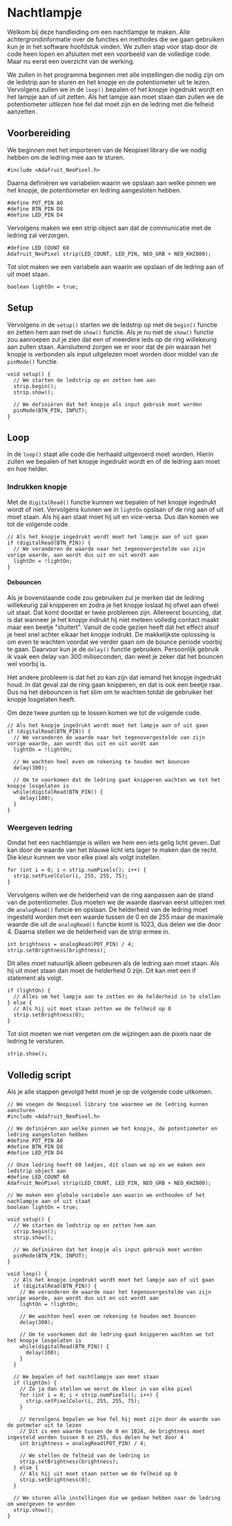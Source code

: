 # Nachtlampje
Welkom bij deze handleiding om een nachtlampje te maken. Alle achtergrondinformatie over de functies en methodes die we gaan gebruiken kun je in het software hoofdstuk vinden. We zullen stap voor stap door de code heen lopen en afsluiten met een voorbeeld van de volledige code. Maar nu eerst een overzicht van de werking.

We zullen in het programma beginnen met alle instellingen die nodig zijn om de ledstrip aan te sturen en het knopje en de potentiometer uit te lezen. Vervolgens zullen we in de `loop()` bepalen of het knopje ingedrukt wordt en het lampje aan of uit zetten. Als het lampje aan moet staan dan zullen we de potentiometer uitlezen hoe fel dat moet zijn en de ledring met die felheid aanzetten.

## Voorbereiding
We beginnen met het importeren van de Neopixel library die we nodig hebben om de ledring mee aan te sturen.
```arduino
#include <Adafruit_NeoPixel.h>
```

Daarna definiëren we variabelen waarin we opslaan aan welke pinnen we het knopje, de potentiometer en ledring aangesloten hebben.
```arduino
#define POT_PIN A0
#define BTN_PIN D8
#define LED_PIN D4
```

Vervolgens maken we een strip object aan dat de communicatie met de ledring zal verzorgen.
```arduino
#define LED_COUNT 60
Adafruit_NeoPixel strip(LED_COUNT, LED_PIN, NEO_GRB + NEO_KHZ800);
```

Tot slot maken we een variabele aan waarin we opslaan of de ledring aan of uit moet staan.
```arduino
boolean lightOn = true;
```

## Setup
Vervolgens in de `setup()` starten we de ledstrip op met de `begin()` functie en zetten hem aan met de `show()` functie. Als je nu niet de `show()` functie zou aanroepen zul je zien dat een of meerdere leds op de ring willekeurig aan zullen staan. Aansluitend zorgen we er voor dat de pin waaraan het knopje is verbonden als input uitgelezen moet worden door middel van de `pinMode()` functie.

```arduino
void setup() {
  // We starten de ledstrip op en zetten hem aan
  strip.begin();
  strip.show();

  // We definiëren dat het knopje als input gebruik moet worden
  pinMode(BTN_PIN, INPUT);
}
```

## Loop
In de `loop()` staat alle code die herhaald uitgevoerd moet worden. Hierin zullen we bepalen of het knopje ingedrukt wordt en of de ledring aan moet en hoe helder.

### Indrukken knopje
Met de `digitalRead()` functie kunnen we bepalen of het knopje ingedrukt wordt of niet. Vervolgens kunnen we in `lightOn` opslaan of de ring aan of uit moet staan. Als hij aan staat moet hij uit en vice-versa. Dus dan komen we tot de volgende code.

```arduino
// Als het knopje ingedrukt wordt moet het lampje aan of uit gaan
if (digitalRead(BTN_PIN)) {
  // We veranderen de waarde naar het tegenovergestelde van zijn vorige waarde, aan wordt dus uit en uit wordt aan
  lightOn = !lightOn;
}
```

#### Debouncen
Als je bovenstaande code zou gebruiken zul je merken dat de ledring willekeurig zal knipperen en zodra je het knopje loslaat hij ofwel aan ofwel uit staat. Dat komt doordat er twee problemen zijn. Allereerst bouncing, dat is dat wanneer je het knopje indrukt hij niet meteen volledig contact maakt maar een beetje "stuitert". Vanuit de code gezien heeft dat het effect alsof je heel snel achter elkaar het knopje indrukt. De makkelijkste oplossing is om even te wachten voordat we verder gaan om de bounce periode voorbij te gaan. Daarvoor kun je de `delay()` functie gebruiken. Persoonlijk gebruik ik vaak een delay van 300 miliseconden, dan weet je zeker dat het bouncen wel voorbij is.

Het andere probleem is dat het zo kan zijn dat iemand het knopje ingedrukt houd. In dat geval zal de ring gaan knipperen, en dat is ook een beetje raar. Dus na het debouncen is het slim om te wachten totdat de gebruiker het knopje losgelaten heeft.

Om deze twee punten op te lossen komen we tot de volgende code.
```arduino
// Als het knopje ingedrukt wordt moet het lampje aan of uit gaan
if (digitalRead(BTN_PIN)) {
  // We veranderen de waarde naar het tegenovergestelde van zijn vorige waarde, aan wordt dus uit en uit wordt aan
  lightOn = !lightOn;

  // We wachten heel even om rekening te houden met bouncen
  delay(300);

  // Om te voorkomen dat de ledring gaat knipperen wachten we tot het knopje losgelaten is
  while(digitalRead(BTN_PIN)) {
    delay(100);
  }
}
```

### Weergeven ledring
Omdat het een nachtlampje is willen we hem een iets gelig licht geven. Dat kan door de waarde van het blauwe licht iets lager te maken dan de recht. Die kleur kunnen we voor elke pixel als volgt instellen.
```arduino
for (int i = 0; i < strip.numPixels(); i++) {
  strip.setPixelColor(i, 255, 255, 75);
}
```

Vervolgens willen we de helderheid van de ring aanpassen aan de stand van de potentiometer. Dus moeten we de waarde daarvan eerst uitlezen met de `analogRead()` funcie en opslaan. De helderheid van de ledring moet ingesteld worden met een waarde tussen de 0 en de 255 maar de maximale waarde die uit de `analogRead()` functie komt is 1023, dus delen we die door 4. Daarna stellen we de helderheid van de strip ermee in.
```arduino
int brightness = analogRead(POT_PIN) / 4;
strip.setBrightness(brightness);
```

Dit alles moet natuurlijk alleen gebeuren als de ledring aan moet staan. Als hij uit moet staan dan moet de helderheid 0 zijn. Dit kan met een if statement als volgt.
```arduino
if (lightOn) {  
  // Alles om het lampje aan te zetten en de helderheid in te stellen
} else {
  // Als hij uit moet staan zetten we de felheid op 0
  strip.setBrightness(0);
}
```

Tot slot moeten we niet vergeten om de wijzingen aan de pixels naar de ledring te versturen.
```arduino
strip.show();
```

## Volledig script
Als je alle stappen gevolgd hebt moet je op de volgende code uitkomen.
```arduino
// We voegen de Neopixel library toe waarmee we de ledring kunnen aansturen
#include <Adafruit_NeoPixel.h>

// We definiëren aan welke pinnen we het knopje, de potentiometer en ledring aangesloten hebben
#define POT_PIN A0
#define BTN_PIN D8
#define LED_PIN D4

// Onze ledring heeft 60 ledjes, dit slaan we op en we maken een ledstrip object aan
#define LED_COUNT 60
Adafruit_NeoPixel strip(LED_COUNT, LED_PIN, NEO_GRB + NEO_KHZ800);

// We maken een globale variabele aan waarin we onthouden of het nachlampje aan of uit staat
boolean lightOn = true;

void setup() {
  // We starten de ledstrip op en zetten hem aan
  strip.begin();
  strip.show();

  // We definiëren dat het knopje als input gebruik moet worden
  pinMode(BTN_PIN, INPUT);
}

void loop() {
  // Als het knopje ingedrukt wordt moet het lampje aan of uit gaan
  if (digitalRead(BTN_PIN)) {
    // We veranderen de waarde naar het tegenovergestelde van zijn vorige waarde, aan wordt dus uit en uit wordt aan
    lightOn = !lightOn;

    // We wachten heel even om rekening te houden met bouncen
    delay(300);

    // Om te voorkomen dat de ledring gaat knipperen wachten we tot het knopje losgelaten is
    while(digitalRead(BTN_PIN)) {
      delay(100);
    }
  }

  // We bepalen of het nachtlampje aan moet staan
  if (lightOn) {  
    // Zo ja dan stellen we eerst de kleur in van elke pixel
    for (int i = 0; i < strip.numPixels(); i++) {
      strip.setPixelColor(i, 255, 255, 75);
    }

    // Vervolgens bepalen we hoe fel hij moet zijn door de waarde van de potmeter uit te lezen
    // Dit is een waarde tussen de 0 en 1024, de brightness moet ingesteld worden tussen 0 en 255, dus delen he het door 4
    int brightness = analogRead(POT_PIN) / 4;

    // We stellen de felheid van de ledring in
    strip.setBrightness(brightness);
  } else {
    // Als hij uit moet staan zetten we de felheid op 0
    strip.setBrightness(0);
  }

  // We sturen alle instellingen die we gedaan hebben naar de ledring om weergeven te worden
  strip.show();
}
```
